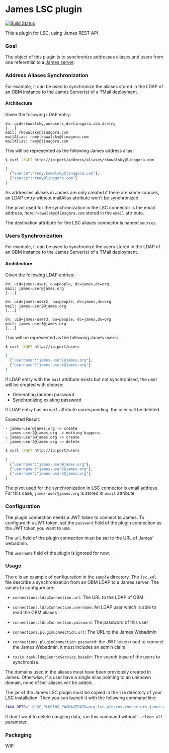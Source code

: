 # James LSC plugin

[![Build Status](https://travis-ci.org/lsc-project/lsc-james-plugin.svg?branch=master)](https://travis-ci.org/lsc-project/lsc-james-plugin)

This a plugin for LSC, using James REST API


### Goal

The object of this plugin is to synchronize addresses aliases and users from one referential to a [James server](https://james.apache.org/).

### Address Aliases Synchronization

For example, it can be used to synchronize the aliases stored in the LDAP of an OBM instance to the James Server(s) of a TMail deployment.

#### Architecture

Given the following LDAP entry:
```
dn: uid=rkowalsky,ou=users,dc=linagora.com,dc=lng
[...]
mail: rkowalsky@linagora.com
mailAlias: remy.kowalsky@linagora.com
mailAlias: remy@linagora.com
```

This will be represented as the following James address alias:
```bash
$ curl -XGET http://ip:port/address/aliases/rkowalsky@linagora.com

[
  {"source":"remy.kowalsky@linagora.com"},
  {"source":"remy@linagora.com"}
]
```

As addresses aliases in James are only created if there are some sources, an LDAP entry without mailAlias attribute won't be synchronized.

The pivot used for the synchronization in the LSC connector is the email address, here `rkowalsky@linagora.com` stored in the `email` attribute.

The destination attribute for the LSC aliases connector is named `sources`.

### Users Synchronization

For example, it can be used to synchronize the users stored in the LDAP of an OBM instance to the James Server(s) of a TMail deployment.

#### Architecture
Given the following LDAP entries:

```
dn: uid=james-user, ou=people, dc=james,dc=org
mail: james-user@james.org
[...]

dn: uid=james-user2, ou=people, dc=james,dc=org
mail: james-user2@james.org
[...]

dn: uid=james-user3, ou=people, dc=james,dc=org
mail: james-user3@james.org
[...]
```

This will be represented as the following James users:  

```bash
$ curl -XGET http://ip:port/users

[
  {"username":"james-user2@james.org"},
  {"username":"james-user4@james.org"}
]
```

If LDAP entry with the `mail` attribute exists but not synchronized, the user will be created with choose:   
- Generating random password 
- [Synchronizing existing password](https://github.com/lsc-project/lsc-james-plugin/issues/2)

If LDAP entry has no `mail` attribute corresponding, the user will be deleted. 

Expected Result:

    - james-user@james.org -> create
    - james-user2@james.org -> nothing happens
    - james-user3@james.org -> create
    - james-user4@james.org -> delete

```bash 
$ curl -XGET http://ip:port/users

[
  {"username":"james-user@james.org"},
  {"username":"james-user2@james.org"},
  {"username":"james-user3@james.org"}
]
```

The pivot used for the synchronization in LSC connector is email address. For this case, `james-user@james.org` is stored in `email` attribute.

### Configuration

The plugin connection needs a JWT token to connect to James. To configure this JWT token, set the `password` field of the plugin connection as the JWT token you want to use.

The `url` field of the plugin connection must be set to the URL of James' webadmin.

The `username` field of the plugin is ignored for now.

### Usage

There is an example of configuration in the `sample` directory. The `lsc.xml` file describe a synchronization from an OBM LDAP to a James server.
The values to configure are:
  - `connections.ldapConnection.url`: The URL to the LDAP of OBM
  - `connections.ldapConnection.username`: An LDAP user which is able to read the OBM aliases
  - `connections.ldapConnection.password`: The password of this user
  
  - `connections.pluginConnection.url`: The URL to the James Webadmin
  - `connections.pluginConnection.password`: the JWT token used to connect the James Webadmin, it must includes an admin claim.
  
  - `tasks.task.ldapSourceService.baseDn`: The search base of the users to synchronize.
  
  
The domains used in the aliases must have been previously created in James.
Otherwise, if a user have a single alias pointing to an unknown domain, none of her aliases will be added. 

The jar of the James LSC plugin must be copied in the `lib` directory of your LSC installation.
Then you can launch it with the following command line: 

```bash
JAVA_OPTS="-DLSC.PLUGINS.PACKAGEPATH=org.lsc.plugins.connectors.james.generated" bin/lsc --config /home/rkowalski/Documents/lsc-james-plugin/sample/ldap-to-james/ --synchronize all --clean all --threads 1
```

If don't want to delete dangling data, run this command without `--clean all` parameter.

### Packaging

WIP
